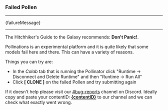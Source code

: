 
&nbsp;

### Failed Pollen

---


{failureMessage}


---

The Hitchhiker's Guide to the Galaxy recommends: **Don't Panic!**. 

Pollinations is an experimental platform and it is quite likely that some models fail here and there. This can have a variety of reasons. 

Things you can try are:

- In the *Colab* tab that is running the Pollinator click "Runtime -> Disconnect and Delete Runtime" and then "Runtime -> Run All"
- Click **[ CLONE ]** on the failed Pollen and try submitting again

If it doesn't help please visit our [#bug-reports](https://discord.gg/8HqSRhJVxn) channel on Discord. Ideally copy and paste your contentID: **[{contentID}](https://pollinations.ai/ipfs/{contentID})** to our channel and we can check what exactly went wrong.

